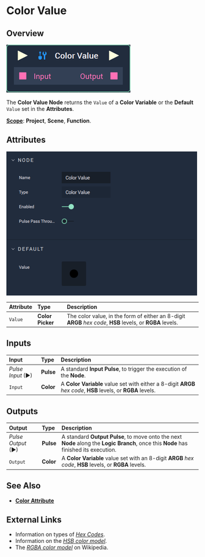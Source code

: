 # Color Value

## Overview

![The Color Value Node.](../../.gitbook/assets/node-color-value2.png)

The **Color Value Node** returns the `Value` of a **Color Variable** or the **Default** `Value` set in the **Attributes**.

[**Scope**](../overview.md#scopes): **Project**, **Scene**, **Function**.

## Attributes

![The Color Value Node Attributes.](../../.gitbook/assets/node-color-value2-attr.png)

| Attribute | Type | Description |
| :--- | :--- | :--- |
| `Value` | **Color Picker** | The color value, in the form of either an 8-digit **ARGB** _hex code_, **HSB** levels, or **RGBA** levels. |

## Inputs

| Input | Type | Description |
| :--- | :--- | :--- |
| _Pulse Input_ \(►\) | **Pulse** | A standard **Input Pulse**, to trigger the execution of the **Node**. |
| `Input` | **Color** | A **Color Variable** value set with either a 8-digit **ARGB** _hex code_, **HSB** levels, or **RGBA** levels. |

## Outputs

| Output | Type | Description |
| :--- | :--- | :--- |
| _Pulse Output_ \(►\) | **Pulse** | A standard **Output Pulse**, to move onto the next **Node** along the **Logic Branch**, once this **Node** has finished its execution. |
| `Output` | **Color** | A **Color Variable** value set with an 8-digit **ARGB** _hex code_, **HSB** levels, or **RGBA** levels. |

## See Also

* [**Color Attribute**](https://docs.incari.com/incari-studio/v/2021.4/objects-and-types/attributes/attribute-types/color-attribute)

## External Links

* Information on types of [_Hex Codes_](https://www.color-hex.com/).
* Information on the [_HSB color model_](http://teemutalja.com/blog/hsb-color-model-visual-guide/).
* The [_RGBA color model_](https://en.wikipedia.org/wiki/RGBA_color_model) on Wikipedia. 

